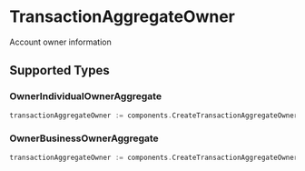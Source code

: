 # TransactionAggregateOwner

Account owner information


## Supported Types

### OwnerIndividualOwnerAggregate

```go
transactionAggregateOwner := components.CreateTransactionAggregateOwnerOwnerIndividualOwnerAggregate(components.OwnerIndividualOwnerAggregate{/* values here */})
```

### OwnerBusinessOwnerAggregate

```go
transactionAggregateOwner := components.CreateTransactionAggregateOwnerOwnerBusinessOwnerAggregate(components.OwnerBusinessOwnerAggregate{/* values here */})
```

